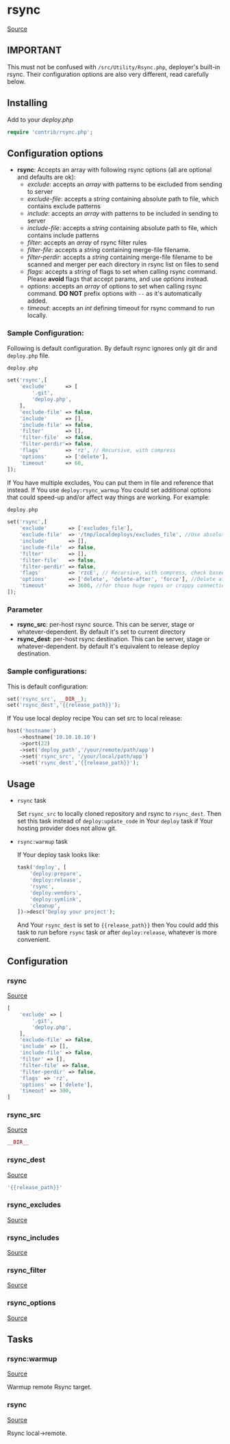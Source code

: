 <!-- DO NOT EDIT THIS FILE! -->
<!-- Instead edit contrib/rsync.php -->
<!-- Then run bin/docgen -->

# rsync

[Source](/contrib/rsync.php)



## IMPORTANT

This must not be confused with `/src/Utility/Rsync.php`, deployer's built-in rsync. Their configuration options are also very different, read carefully below.

## Installing

Add to your _deploy.php_

```php
require 'contrib/rsync.php';
```

## Configuration options

- **rsync**: Accepts an array with following rsync options (all are optional and defaults are ok):
    - *exclude*: accepts an *array* with patterns to be excluded from sending to server
    - *exclude-file*: accepts a *string* containing absolute path to file, which contains exclude patterns
    - *include*: accepts an *array* with patterns to be included in sending to server
    - *include-file*: accepts a *string* containing absolute path to file, which contains include patterns
    - *filter*: accepts an *array* of rsync filter rules
    - *filter-file*: accepts a *string* containing merge-file filename.
    - *filter-perdir*: accepts a *string* containing merge-file filename to be scanned and merger per each directory in rsync list on files to send
    - *flags*: accepts a *string* of flags to set when calling rsync command. Please **avoid** flags that accept params, and use *options* instead.
    - *options*: accepts an *array* of options to set when calling rsync command. **DO NOT** prefix options with `--` as it's automatically added.
    - *timeout*: accepts an *int* defining timeout for rsync command to run locally.

### Sample Configuration:

Following is default configuration. By default rsync ignores only git dir and `deploy.php` file.

```php
deploy.php

set('rsync',[
    'exclude'      => [
        '.git',
        'deploy.php',
    ],
    'exclude-file' => false,
    'include'      => [],
    'include-file' => false,
    'filter'       => [],
    'filter-file'  => false,
    'filter-perdir'=> false,
    'flags'        => 'rz', // Recursive, with compress
    'options'      => ['delete'],
    'timeout'      => 60,
]);
```

If You have multiple excludes, You can put them in file and reference that instead. If You use `deploy:rsync_warmup` You could set additional options that could speed-up and/or affect way things are working. For example:

```php
deploy.php

set('rsync',[
    'exclude'       => ['excludes_file'],
    'exclude-file'  => '/tmp/localdeploys/excludes_file', //Use absolute path to avoid possible rsync problems
    'include'       => [],
    'include-file'  => false,
    'filter'        => [],
    'filter-file'   => false,
    'filter-perdir' => false,
    'flags'         => 'rzcE', // Recursive, with compress, check based on checksum rather than time/size, preserve Executable flag
    'options'       => ['delete', 'delete-after', 'force'], //Delete after successful transfer, delete even if deleted dir is not empty
    'timeout'       => 3600, //for those huge repos or crappy connection
]);
```


### Parameter

- **rsync_src**: per-host rsync source. This can be server, stage or whatever-dependent. By default it's set to current directory
- **rsync_dest**: per-host rsync destination. This can be server, stage or whatever-dependent. by default it's equivalent to release deploy destination.

### Sample configurations:

This is default configuration:

```php
set('rsync_src', __DIR__);
set('rsync_dest','{{release_path}}');
```

If You use local deploy recipe You can set src to local release:

```php
host('hostname')
    ->hostname('10.10.10.10')
    ->port(22)
    ->set('deploy_path','/your/remote/path/app')
    ->set('rsync_src', '/your/local/path/app')
    ->set('rsync_dest','{{release_path}}');
```

## Usage

- `rsync` task

    Set `rsync_src` to locally cloned repository and rsync to `rsync_dest`. Then set this task instead of `deploy:update_code` in Your `deploy` task if Your hosting provider does not allow git.

- `rsync:warmup` task

    If Your deploy task looks like:

    ```php
    task('deploy', [
        'deploy:prepare',
        'deploy:release',
        'rsync',
        'deploy:vendors',
        'deploy:symlink',
        'cleanup',
    ])->desc('Deploy your project');
    ```

    And Your `rsync_dest` is set to `{{release_path}}` then You could add this task to run before `rsync` task or after `deploy:release`, whatever is more convenient.



## Configuration
### rsync
[Source](https://github.com/deployphp/deployer/blob/master/contrib/rsync.php#L128)



```php title="Default value"
[
    'exclude' => [
        '.git',
        'deploy.php',
    ],
    'exclude-file' => false,
    'include' => [],
    'include-file' => false,
    'filter' => [],
    'filter-file' => false,
    'filter-perdir' => false,
    'flags' => 'rz',
    'options' => ['delete'],
    'timeout' => 300,
]
```


### rsync_src
[Source](https://github.com/deployphp/deployer/blob/master/contrib/rsync.php#L144)



```php title="Default value"
__DIR__
```


### rsync_dest
[Source](https://github.com/deployphp/deployer/blob/master/contrib/rsync.php#L145)



```php title="Default value"
'{{release_path}}'
```


### rsync_excludes
[Source](https://github.com/deployphp/deployer/blob/master/contrib/rsync.php#L147)





### rsync_includes
[Source](https://github.com/deployphp/deployer/blob/master/contrib/rsync.php#L162)





### rsync_filter
[Source](https://github.com/deployphp/deployer/blob/master/contrib/rsync.php#L177)





### rsync_options
[Source](https://github.com/deployphp/deployer/blob/master/contrib/rsync.php#L195)






## Tasks

### rsync:warmup
[Source](https://github.com/deployphp/deployer/blob/master/contrib/rsync.php#L207)

Warmup remote Rsync target.




### rsync
[Source](https://github.com/deployphp/deployer/blob/master/contrib/rsync.php#L222)

Rsync local->remote.




